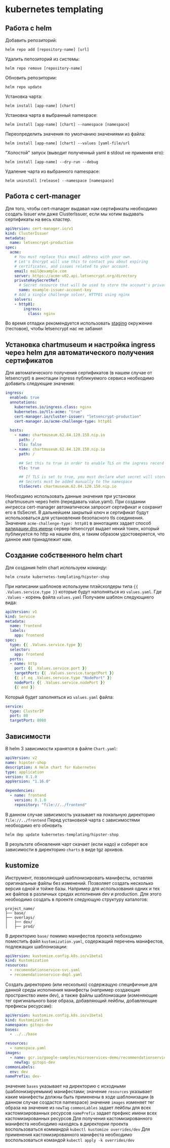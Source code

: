 # kubernetes templating
## Работа с helm
Добавить репозиторий:
```
helm repo add [repository-name] [url]
```

Удалить пепозиторий из системы:
```
helm repo remove [repository-name]
```

Обновить репозитории:
```
helm repo update
```

Установка чарта:
```
helm install [app-name] [chart]
```

Установка чарта в выбранный namespace:
```
helm install [app-name] [chart] --namespace [namespace]
```

Переопределить значения по умолчанию значениями из файла:
```
helm install [app-name] [chart] --values [yaml-file/url
```

"Холостой" запуск (выводит полученный yaml в stdout не применяя его):
```
helm install [app-name] --dry-run --debug
```

Удаление чарта из выбранного namespace:
```
helm uninstall [release] --namespace [namespace]
```
## Работа с cert-manager
Для того, чтобы cert-manager выдавал нам сертификаты необходимо создать Issuer или даже ClusterIssuer, если мы хотим выдавать сертификаты на весь кластер.
```yaml
apiVersion: cert-manager.io/v1
kind: ClusterIssuer
metadata:
  name: letsencrypt-production
spec:
  acme:
    # You must replace this email address with your own.
    # Let's Encrypt will use this to contact you about expiring
    # certificates, and issues related to your account.
    email: mail@example.com
    server: https://acme-v02.api.letsencrypt.org/directory
    privateKeySecretRef:
      # Secret resource that will be used to store the account's private key.
      name: example-issuer-account-key
    # Add a single challenge solver, HTTP01 using nginx
    solvers:
    - http01:
        ingress:
          class: nginx
```
Во время отладки рекомендуется использовать [staging](https://letsencrypt.org/docs/staging-environment/) окружение (тестовое), чтобы letsencrypt нас не забанил 
## Установка chartmuseum и настройка ingress через helm для автоматического получения сертификатов
Для автоматического получения сертификатов (в нашем случае от letsencrypt) в аннотации ingress публикуемого сервиса необходимо добавить следующие значения:
```yaml
ingress:
  enabled: true
  annotations:
    kubernetes.io/ingress.class: nginx
    kubernetes.io/tls-acme: "true"
    cert-manager.io/cluster-issuer: "letsencrypt-production"
    cert-manager.io/acme-challenge-type: http01

  hosts:
    - name: chartmuseum.62.84.120.150.nip.io
      path: /
      tls: false
    - name: chartmuseum.62.84.120.150.nip.io
      path: /

      ## Set this to true in order to enable TLS on the ingress record
      tls: true

      ## If TLS is set to true, you must declare what secret will store the key/certificate for TLS
      ## Secrets must be added manually to the namespace
      tlsSecret: chartmuseum.62.84.120.150.nip.io
```
Необходимо использовать данные значения при установки chartmuseum через helm (передавать value.yaml).
При создании ингресса cert-manager автоматически запросит сертификат и сохранит его в tlsSecret. В дальнейшем закрытый ключ и сертификат будут использоваться для установления безопасного tls соединения.
Значение `aсme-challenge-type: http01` в аннотациях задает способ [валидации dns имени](https://letsencrypt.org/docs/challenge-types/) сервер letsencrypt выдает некий токен, который публикуется по http на нашем dns, и таким образом удостоверяется, что данное имя принадлежит нам.
## Создание собственного helm chart
Для создания helm chart используем команду:
```
helm create kubernetes-templating/hipster-shop
```
При написании шаблонов используем плэйсхолдеры типа `{{ .Values.service.type }}` которые будут наполняться из `values.yaml`. Где `.Values` - корень файла `values.yaml`
Получаем шаблон следующиего вида:
```yaml
apiVersion: v1
kind: Service
metadata:
  name: frontend
  labels:
    app: frontend
spec:
  type: {{ .Values.service.type }}
  selector:
    app: frontend
  ports:
  - name: http
    port: {{ .Values.service.port }}
    targetPort: {{ .Values.service.targetPort }}
    {{ if eq .Values.service.type "NodePort" }}
    nodePort: {{ .Values.service.nodePort }}
    {{ end }}
```
Который будет заполняться из `values.yaml` файла:
```yaml
service:
  type: ClusterIP
  port: 80
  targetPort: 8080
```
## Зависимости
В helm 3 зависимости хранятся в файле `Chart.yaml`:
```yaml
apiVersion: v2
name: hipster-shop
description: A Helm chart for Kubernetes
type: application
version: 0.1.0
appVersion: "1.16.0"

dependencies:
  - name: frontend
    version: 0.1.0
    repository: "file://../frontend"
```
В данном случае зависимость указывает на локальную директорию `file://../frontend`
Перед установкой чарта с зависимостями необходимо его обновить
```
helm dep update kubernetes-templating/hipster-shop
```
В результате обновления чарт скачает (если надо) и соберет все зависимости в директорию `charts` в виде tgz архивов.
## kustomize
Инструмент, позволяющий шаблонизировать манифесты, оставляя оригинальные файлы без изменений. 
Позволяет создать несколько версия одной и тойже базы. Например для использования одних и тех же файлов в различных средах исполнения dev и production. Для этого необходимо создать в проекте следующую структуру каталогов:
```
project_name/
├── base/
├── overlays/
│   ├── dev/
│   ├── prod/
```
В директорию `base/` помимо манифестов проекта небоходимо поместить файл `kustomization.yaml`, содержащий перечень манифестов, подлежащих шаблонизации:
```yaml
apiVersion: kustomize.config.k8s.io/v1beta1
kind: Kustomization
resources:
  - recomendationservice-svc.yaml
  - recomendationservice-depl.yaml
```
Создать директорию (или несколько) содержащую специфичные для данной среды исполнения манифесты (например создающие пространство имен dev), а также файлы шаблонизации (изменяющие тег оригинального base образа, добавляющий лейблы, добавляющие префиксы ресурсам):
```yaml
apiVersion: kustomize.config.k8s.io/v1beta1
kind: Kustomization
namespace: gitops-dev
bases:
  - ../../base

resources:
  - namespace.yaml
images:
  - name: gcr.io/google-samples/microservices-demo/recommendationservice
    newTag: gitops-dev
commonLabels:
  env: dev
namePrefix: dev-
```
значение `bases` указывает на директорию с исходными (шаблонизируемыми) манифестами;
значение `resources` указывает какие манифесты должны быть применены в ходе шаблонизации (в данном случае создастся namespace)
значение `images` изменяет тег образа на значение из `newTag`
`commonLables` задает лейблы для всех кастомизированных ресурсов
`namePrefix` задает префикс имени всех кастомизированных ресурсов
Для получения кастомизированного манифеста необходимо находясь в директории проекта воспользоваться коммандой `kubectl kustomize overrides/dev`
Для применения кастомизированного манифеста необходимо воспользоваться командой `kubectl apply -k overrides/dev`